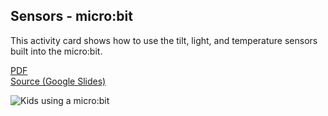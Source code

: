 ## Sensors - micro:bit

This activity card shows how to use the tilt, light, and temperature sensors built into the micro:bit.

[PDF](http://microblocks.fun/assets/pdf/cards/mb_Sensors.pdf)
<br>
[Source (Google Slides)](https://docs.google.com/presentation/d/1h9TPPttG-q9dJpBos_DcsZywfhIXW1Rmk6xG2V8JEH0)

![Kids using a micro:bit](thumbnail.png)

